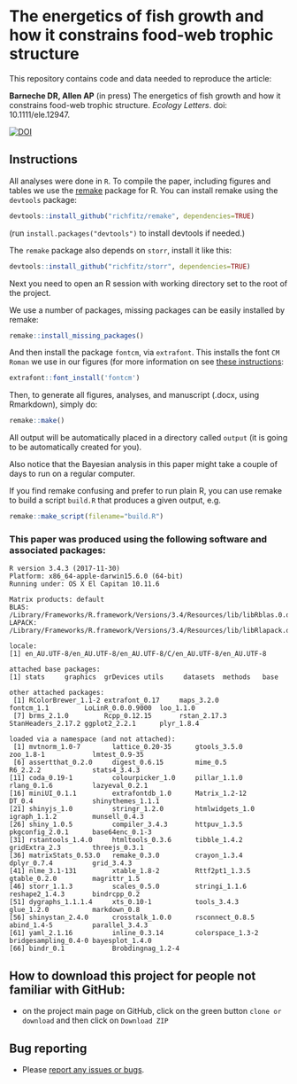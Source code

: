 # The energetics of fish growth and how it constrains food-web trophic structure

This repository contains code and data needed to reproduce the article:

**Barneche DR, Allen AP** (in press) The energetics of fish growth and how it constrains food-web trophic structure. *Ecology Letters*. doi: 10.1111/ele.12947.  

[![DOI](https://zenodo.org/badge/DOI/10.5281/zenodo.1186364.svg)](https://doi.org/10.5281/zenodo.1186364)  

## Instructions

All analyses were done in `R`. To compile the paper, including figures and tables we use the [remake](https://github.com/richfitz/remake) package for R. You can install remake using the `devtools` package:

```r
devtools::install_github("richfitz/remake", dependencies=TRUE)
```
(run `install.packages("devtools")` to install devtools if needed.)

The `remake` package also depends on `storr`, install it like this:
```r
devtools::install_github("richfitz/storr", dependencies=TRUE)
```

Next you need to open an R session with working directory set to the root of the project.

We use a number of packages, missing packages can be easily installed by remake:

```r
remake::install_missing_packages()
```

And then install the package `fontcm`, via `extrafont`. This installs the font `CM Roman` we use in our figures (for more information on see [these instructions](https://cran.r-project.org/web/packages/fontcm/README.html):

```r
extrafont::font_install('fontcm')
```

Then, to generate all figures, analyses, and manuscript (.docx, using Rmarkdown), simply do:

```r
remake::make()
```

All output will be automatically placed in a directory called `output` (it is going to be automatically created for you).

Also notice that the Bayesian analysis in this paper might take a couple of days to run on a regular computer.

If you find remake confusing and prefer to run plain R, you can use remake to build a script `build.R` that produces a given output, e.g.

```r
remake::make_script(filename="build.R")
```

### This paper was produced using the following software and associated packages:
```
R version 3.4.3 (2017-11-30)
Platform: x86_64-apple-darwin15.6.0 (64-bit)
Running under: OS X El Capitan 10.11.6

Matrix products: default
BLAS: /Library/Frameworks/R.framework/Versions/3.4/Resources/lib/libRblas.0.dylib
LAPACK: /Library/Frameworks/R.framework/Versions/3.4/Resources/lib/libRlapack.dylib

locale:
[1] en_AU.UTF-8/en_AU.UTF-8/en_AU.UTF-8/C/en_AU.UTF-8/en_AU.UTF-8

attached base packages:
[1] stats     graphics  grDevices utils     datasets  methods   base     

other attached packages:
 [1] RColorBrewer_1.1-2 extrafont_0.17     maps_3.2.0         fontcm_1.1         LoLinR_0.0.0.9000  loo_1.1.0         
 [7] brms_2.1.0         Rcpp_0.12.15       rstan_2.17.3       StanHeaders_2.17.2 ggplot2_2.2.1      plyr_1.8.4        

loaded via a namespace (and not attached):
 [1] mvtnorm_1.0-7        lattice_0.20-35      gtools_3.5.0         zoo_1.8-1            lmtest_0.9-35       
 [6] assertthat_0.2.0     digest_0.6.15        mime_0.5             R6_2.2.2             stats4_3.4.3        
[11] coda_0.19-1          colourpicker_1.0     pillar_1.1.0         rlang_0.1.6          lazyeval_0.2.1      
[16] miniUI_0.1.1         extrafontdb_1.0      Matrix_1.2-12        DT_0.4               shinythemes_1.1.1   
[21] shinyjs_1.0          stringr_1.2.0        htmlwidgets_1.0      igraph_1.1.2         munsell_0.4.3       
[26] shiny_1.0.5          compiler_3.4.3       httpuv_1.3.5         pkgconfig_2.0.1      base64enc_0.1-3     
[31] rstantools_1.4.0     htmltools_0.3.6      tibble_1.4.2         gridExtra_2.3        threejs_0.3.1       
[36] matrixStats_0.53.0   remake_0.3.0         crayon_1.3.4         dplyr_0.7.4          grid_3.4.3          
[41] nlme_3.1-131         xtable_1.8-2         Rttf2pt1_1.3.5       gtable_0.2.0         magrittr_1.5        
[46] storr_1.1.3          scales_0.5.0         stringi_1.1.6        reshape2_1.4.3       bindrcpp_0.2        
[51] dygraphs_1.1.1.4     xts_0.10-1           tools_3.4.3          glue_1.2.0           markdown_0.8        
[56] shinystan_2.4.0      crosstalk_1.0.0      rsconnect_0.8.5      abind_1.4-5          parallel_3.4.3      
[61] yaml_2.1.16          inline_0.3.14        colorspace_1.3-2     bridgesampling_0.4-0 bayesplot_1.4.0     
[66] bindr_0.1            Brobdingnag_1.2-4   
```

## How to download this project for people not familiar with GitHub:  
* on the project main page on GitHub, click on the green button `clone or download` and then click on `Download ZIP`  

## Bug reporting
* Please [report any issues or bugs](https://github.com/dbarneche/FishGrowth/issues).
